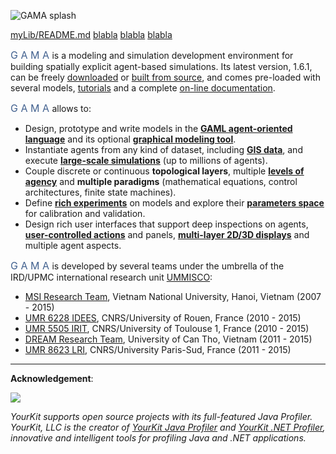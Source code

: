 ![GAMA splash](images/gama_front3)

<a href="https://github.com/mazarsju/gama_doc_17/wiki/Tutorials/Tutorials.md">myLib/README.md</a>
[blabla](Tutorials)
[blabla](Tutorials)
[blabla](https://github)

<font size="3" color="#42618F">G A M A </font> is a modeling and simulation development environment for building spatially explicit agent-based simulations. Its latest version, 1.6.1, can be freely [downloaded](https://github) or [built from source](https://github), and comes pre-loaded with several models, [tutorials](Tutorials) and a complete [on-line documentation](Overview).
<p/> 
<font size="3" color="#42618F">G A M A </font> allows to:

* Design, prototype and write models in the **[GAML agent-oriented language](GamlLanguage)** and its optional **[graphical modeling tool](GraphicalEditor)**.
* Instantiate agents from any kind of dataset, including **[GIS data](RoadTrafficModel)**, and execute **[large-scale simulations](RunningExperiments)** (up to millions of agents). 
* Couple discrete or continuous **topological layers**, multiple **[levels of agency](MultiLevelArchitecture)** and **multiple paradigms** (mathematical equations, control architectures, finite state machines).
* Define **[rich experiments](DefiningGUIExperiment)** on models and explore their **[parameters space](BatchExperiments)** for calibration and validation.
* Design rich user interfaces that support deep inspections on agents, **[user-controlled actions](DefiningUserInteraction)** and panels, **[multi-layer 2D/3D displays](DefiningDisplaysGeneralities)** and multiple agent aspects.

<font size="3" color="#42618F">G A M A </font> is developed by several teams under the umbrella of the IRD/UPMC international research unit [UMMISCO](http://www):

* [MSI Research Team](http://www), Vietnam National University, Hanoi, Vietnam (2007 - 2015)
* [UMR 6228 IDEES](http://www), CNRS/University of Rouen, France (2010 - 2015)
* [UMR 5505 IRIT](http://www), CNRS/University of Toulouse 1, France (2010 - 2015)
* [DREAM Research Team](http://www), University of Can Tho, Vietnam (2011 - 2015)
* [UMR 8623 LRI](http://www), CNRS/University Paris-Sud, France (2011 - 2015)

---

**Acknowledgement**:  

![](https://www)  

*YourKit supports open source projects with its full-featured Java Profiler.
YourKit, LLC is the creator of <a href="https://www.yourkit.com/java/profiler/index.jsp">YourKit Java Profiler</a>
and <a href="https://www.yourkit.com/.net/profiler/index.jsp">YourKit .NET Profiler</a>,
innovative and intelligent tools for profiling Java and .NET applications.*